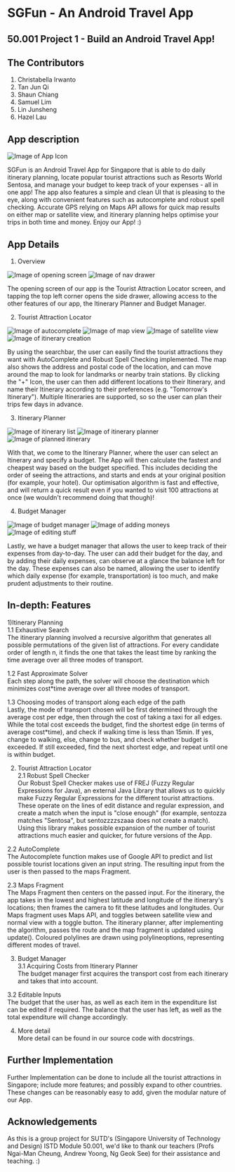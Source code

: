# SGFun - An Android Travel App
50.001 Project 1 - Build an Android Travel App!
----

## The Contributors 
1. Christabella Irwanto 
2. Tan Jun Qi 
3. Shaun Chiang 
4. Samuel Lim 
5. Lin Junsheng 
6. Hazel Lau 

## App description

![Image of App Icon](https://github.com/tjjjwxzq/Android-TravelApp/blob/master/TravelApp_tjjjwxzq/app/src/main/res/drawable/launcher_icon_highres.png)

SGFun is an Android Travel App for Singapore that is able to do daily itinerary planning, locate popular tourist attractions such as Resorts World Sentosa, and manage your budget to keep track of your expenses - all in one app! The app also features a simple and clean UI that is pleasing to the eye, along with convenient features such as autocomplete and robust spell checking. Accurate GPS relying on Maps API allows for quick map results on either map or satellite view, and itinerary planning helps optimise your trips in both time and money. Enjoy our App! :)

## App Details
1) Overview <br />

![Image of opening screen](https://github.com/tjjjwxzq/Android-TravelApp/blob/master/screenshots/resized/photo127526564546062305.jpg)
![Image of nav drawer](https://github.com/tjjjwxzq/Android-TravelApp/blob/master/screenshots/resized/photo127526564546062301.jpg)

The opening screen of our app is the Tourist Attraction Locator screen, and tapping the top left corner opens the side drawer, allowing access to the other features of our app, the Itinerary Planner and Budget Manager.

2) Tourist Attraction Locator <br />

![Image of autocomplete](https://github.com/tjjjwxzq/Android-TravelApp/blob/master/screenshots/resized/photo127526564546062293.jpg)
![Image of map view](https://github.com/tjjjwxzq/Android-TravelApp/blob/master/screenshots/resized/photo127526564546062300.jpg) 
![Image of satellite view](https://github.com/tjjjwxzq/Android-TravelApp/blob/master/screenshots/resized/photo127526564546062306.jpg)
![Image of itinerary creation](https://github.com/tjjjwxzq/Android-TravelApp/blob/master/screenshots/resized/photo127526564546062292.jpg) 


By using the searchbar, the user can easily find the tourist attractions they want with AutoComplete and Robust Spell Checking implemented. The map also shows the address and postal code of the location, and can move around the map to look for landmarks or nearby train stations. By clicking the "+" Icon, the user can then add different locations to their Itinerary, and name their Itinerary according to their preferences (e.g. "Tomorrow's Itinerary"). Multiple Itineraries are supported, so so the user can plan their trips few days in advance.

3) Itinerary Planner <br />

![Image of itinerary list](https://github.com/tjjjwxzq/Android-TravelApp/blob/master/screenshots/resized/photo127526564546062298.jpg) 
![Image of itinerary planner](https://github.com/tjjjwxzq/Android-TravelApp/blob/master/screenshots/resized/photo127526564546062295.jpg)
![Image of planned itinerary](https://github.com/tjjjwxzq/Android-TravelApp/blob/master/screenshots/resized/photo127526564546062290.jpg)

With that, we come to the Itinerary Planner, where the user can select an Itinerary and specify a budget. The App will then calculate the fastest and cheapest way based on the budget specified. This includes deciding the order of seeing the attractions, and starts and ends at your original position (for example, your hotel). Our optimisation algorithm is fast and effective, and will return a quick result even if you wanted to visit 100 attractions at once (we wouldn't recommend doing that though)!

4) Budget Manager <br />

![Image of budget manager](https://github.com/tjjjwxzq/Android-TravelApp/blob/master/screenshots/resized/photo127526564546062299.jpg)
![Image of adding moneys](https://github.com/tjjjwxzq/Android-TravelApp/blob/master/screenshots/resized/photo127526564546062303.jpg)
![Image of editing stuff](https://github.com/tjjjwxzq/Android-TravelApp/blob/master/screenshots/resized/photo127526564546062302.jpg)

Lastly, we have a budget manager that allows the user to keep track of their expenses from day-to-day. The user can add their budget for the day, and by adding their daily expenses, can observe at a glance the balance left for the day. These expenses can also be named, allowing the user to identify which daily expense (for example, transportation) is too much, and make prudent adjustments to their routine.

## In-depth: Features
1)Itinerary Planning <br />
1.1 Exhaustive Search <br />
The itinerary planning involved a recursive algorithm that generates all possible permutations of the given list of attractions. For every candidate order of length n, it finds the one that takes the least time by ranking the time average over all three modes of transport. 

1.2 Fast Approximate Solver <br />
Each step along the path, the solver will choose the destination which minimizes cost*time average over all three modes of transport.

1.3 Choosing modes of transport along each edge of the path <br />
Lastly, the mode of transport chosen will be first determined through the average cost per edge, then through the cost of taking a taxi for all edges. While the total cost exceeds the budget, find the shortest edge (in terms of average cost*time), and check if walking time is less than 15min. If yes, change to walking, else, change to bus, and check whether budget is exceeded. If still exceeded, find the next shortest edge, and repeat until one is within budget.

2) Tourist Attraction Locator <br />
2.1 Robust Spell Checker <br />
Our Robust Spell Checker makes use of FREJ (Fuzzy Regular Expressions for Java), an external Java Library that allows us to quickly make Fuzzy Regular Expressions for the different tourist attractions. These operate on the lines of edit distance and regular expression, and create a match when the input is "close enough" (for example, sentozza matches "Sentosa", but sentozzzzszaaa does not create a match). Using this library makes possible expansion of the number of tourist attractions much easier and quicker, for future versions of the App.

2.2 AutoComplete <br />
The Autocomplete function makes use of Google API to predict and list possible tourist locations given an input string. The resulting input from the user is then passed to the maps Fragment.

2.3 Maps Fragment <br />
The Maps Fragment then centers on the passed input. For the itinerary, the app takes in the lowest and highest latitude and longitude of the itinerary's locations; then frames the camera to fit these latitudes and longitudes. Our Maps fragment uses Maps API, and toggles between satellite view and normal view with a toggle button. The itinerary planner, after implementing the algorithm, passes the route and the map fragment is updated using update(). Coloured polylines are drawn using polylineoptions, representing different modes of travel. 


3) Budget Manager <br />
3.1 Acquiring Costs from Itinerary Planner <br />
The budget manager first acquires the transport cost from each itinerary and takes that into account. 

3.2 Editable Inputs <br /> 
The budget that the user has, as well as each item in the expenditure list can be edited if required. The balance that the user has left, as well as the total expenditure will change accordingly. 

4) More detail <br />
More detail can be found in our source code with docstrings. 

## Further Implementation
Further Implementation can be done to include all the tourist attractions in Singapore; include more features; and possibly expand to other countries. These changes can be reasonably easy to add, given the modular nature of our App. 

## Acknowledgements
As this is a group project for SUTD's (Singapore University of Technology and Design) ISTD Module 50.001, we'd like to thank our teachers (Profs Ngai-Man Cheung, Andrew Yoong, Ng Geok See) for their assistance and teaching. :) 
